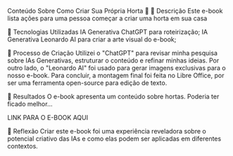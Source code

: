 Conteúdo Sobre Como Criar Sua Própria Horta 🌌
📒 Descrição
Este e-book lista ações para uma pessoa começar a criar uma horta em sua casa

🤖 Tecnologias Utilizadas
IA Generativa ChatGPT para roteirização;
IA Generativa Leonardo AI para criar a arte visual do e-book;

🧐 Processo de Criação
Utilizei o "ChatGPT" para revisar minha pesquisa sobre IAs Generativas, estruturar o conteúdo e refinar minhas ideias. Por outro lado, o "Leonardo AI" foi usado para gerar imagens exclusivas para o nosso e-book. Para concluir, a montagem final foi feita no Libre Office, por ser uma ferramenta open-source para edição de texto.

🚀 Resultados
O e-book apresenta um conteúdo sobre hortas. Poderia ter ficado melhor...

LINK PARA O E-BOOK AQUI


💭 Reflexão
Criar este e-book foi uma experiência reveladora sobre o potencial criativo das IAs e como elas podem ser aplicadas em diferentes contextos.
